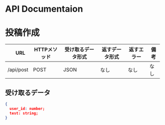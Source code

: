 # API Documentaion

# 投稿作成

|　URL　| HTTPメソッド | 受け取るデータ形式 | 返すデータ形式 | 返すエラー | 備考 |
| ---- | ---- | ---- | ---- | ---- | ---- |
|  /api/post  |  POST  | JSON | なし | なし | なし |

## 受け取るデータ

```json
{
  user_id: number;
  test: string;
}
```

